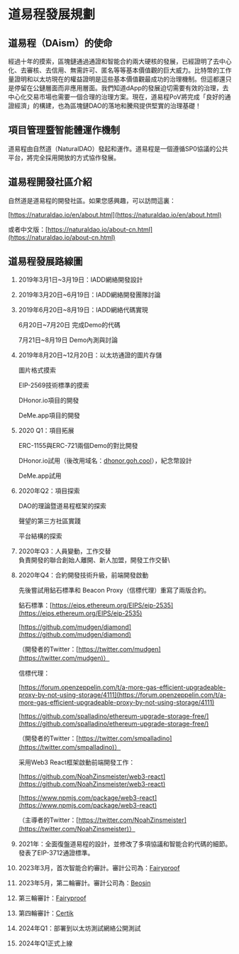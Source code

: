 # 道易程發展規劃

## 道易程（DAism）的使命

經過十年的摸索，區塊鏈通過通證和智能合約兩大硬核的發展，已經證明了去中心化、去審核、去信用、無需許可、匿名等等基本價值觀的巨大威力。比特幣的工作量證明和以太坊現在的權益證明是這些基本價值觀最成功的治理機制。但這都還只是停留在公鏈層面而非應用層面。我們知道dApp的發展迫切需要有效的治理，去中心化交易市場也需要一個合理的治理方案。現在，道易程PoV將完成「良好的通證經濟」的構建，也為區塊鏈DAO的落地和騰飛提供堅實的治理基礎！

## 項目管理暨智能體運作機制

道易程由自然道（NaturalDAO）發起和運作。道易程是一個遵循SP0協議的公共平台，將完全採用開放的方式協作發展。

## 道易程開發社區介紹

自然道是道易程的開發社區。如果您感興趣，可以訪問這裏：

[https://naturaldao.io/en/about.html](https://naturaldao.io/en/about.html)

或者中文版：[https://naturaldao.io/about-cn.html](https://naturaldao.io/about-cn.html)

## 道易程發展路線圖

1. 2019年3月1日\~3月19日：IADD網絡開發設計
2. 2019年3月20日\~6月19日：IADD網絡開發團隊討論
3.  2019年6月20日\~8月19日：IADD網絡代碼實現

    6月20日\~7月20日 完成Demo的代碼

    7月21日\~8月19日 Demo內測與討論
4.  2019年8月20日\~12月20日：以太坊通證的圖片存儲

    圖片格式摸索

    EIP-2569技術標準的摸索

    DHonor.io項目的開發

    DeMe.app項目的開發
5.  2020 Q1：項目拓展

    ERC-1155與ERC-721兩個Demo的對比開發

    DHonor.io試用（後改用域名：[dhonor.goh.cool](http://dhonor.goh.cool/)），紀念幣設計

    DeMe.app試用
6.  2020年Q2：項目探索

    DAO的理論暨道易程框架的探索

    聲望的第三方社區實踐

    平台結構的探索
7. 2020年Q3：人員變動，工作交替\
   負責開發的聯合創始人離開、新人加盟，開發工作交替\\
8.  2020年Q4：合約開發技術升級，前端開發啟動

    先後嘗試用鉆石標準和 Beacon Proxy（信標代理）重寫了兩版合約。

    鉆石標準：[https://eips.ethereum.org/EIPS/eip-2535](https://eips.ethereum.org/EIPS/eip-2535)

    [https://github.com/mudgen/diamond](https://github.com/mudgen/diamond)

    （開發者的Twitter：[https://twitter.com/mudgen](https://twitter.com/mudgen)）

    信標代理：

    [https://forum.openzeppelin.com/t/a-more-gas-efficient-upgradeable-proxy-by-not-using-storage/4111](https://forum.openzeppelin.com/t/a-more-gas-efficient-upgradeable-proxy-by-not-using-storage/4111)

    [https://github.com/spalladino/ethereum-upgrade-storage-free/](https://github.com/spalladino/ethereum-upgrade-storage-free/)

    （開發者的Twitter：[https://twitter.com/smpalladino](https://twitter.com/smpalladino)）

    采用Web3 React框架啟動前端開發工作：

    [https://github.com/NoahZinsmeister/web3-react](https://github.com/NoahZinsmeister/web3-react)

    [https://www.npmjs.com/package/web3-react](https://www.npmjs.com/package/web3-react)

    （主導者的Twitter：[https://twitter.com/NoahZinsmeister](https://twitter.com/NoahZinsmeister)）
9. 2021年：全面復盤道易程的設計，並修改了多項協議和智能合約代碼的細節。發表了EIP-3712通證標準。
10. 2023年3月，首次智能合約審計。審計公司為：[Fairyproof](https://www.fairyproof.com/)
11. 2023年5月，第二輪審計。審計公司為：[Beosin](https://beosin.com/)
12. 第三輪審計：[Fairyproof](https://www.fairyproof.com/)
13. 第四輪審計：[Certik](https://www.certik.com/)
14. 2024年Q1：部署到以太坊測試網絡公開測試
15. 2024年Q1正式上線
